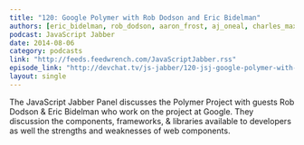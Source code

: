 ```yaml
---
title: "120: Google Polymer with Rob Dodson and Eric Bidelman"
authors: [eric_bidelman, rob_dodson, aaron_frost, aj_oneal, charles_max_wood, jamison_dance, joe_eames ]
podcast: JavaScript Jabber
date: 2014-08-06
category: podcasts
link: "http://feeds.feedwrench.com/JavaScriptJabber.rss"
episode_link: "http://devchat.tv/js-jabber/120-jsj-google-polymer-with-rob-dodson-and-eric-bidelman"
layout: single
---
```


The JavaScript Jabber Panel discusses the Polymer Project
with guests Rob Dodson & Eric Bidelman who work on the
project at Google. They discussion the components, frameworks,
& libraries available to developers as well the strengths and
weaknesses of web components.
